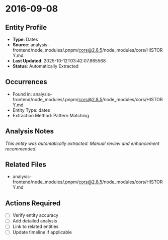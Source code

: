 # 2016-09-08

## Entity Profile
- **Type**: Dates
- **Source**: analysis-frontend/node_modules/.pnpm/cors@2.8.5/node_modules/cors/HISTORY.md
- **Last Updated**: 2025-10-12T03:42:07.865568
- **Status**: Automatically Extracted

## Occurrences
- Found in: analysis-frontend/node_modules/.pnpm/cors@2.8.5/node_modules/cors/HISTORY.md
- Entity Type: dates
- Extraction Method: Pattern Matching

## Analysis Notes
*This entity was automatically extracted. Manual review and enhancement recommended.*

## Related Files
- analysis-frontend/node_modules/.pnpm/cors@2.8.5/node_modules/cors/HISTORY.md

## Actions Required
- [ ] Verify entity accuracy
- [ ] Add detailed analysis
- [ ] Link to related entities
- [ ] Update timeline if applicable
